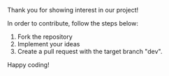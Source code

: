 Thank you for showing interest in our project!

In order to contribute, follow the steps below:

1. Fork the repository
2. Implement your ideas
3. Create a pull request with the target branch "dev".

Happy coding!
